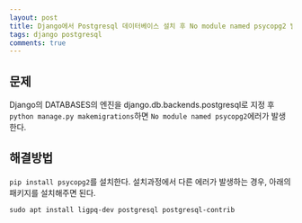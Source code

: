 ```yaml
---
layout: post
title: Django에서 Postgresql 데이터베이스 설치 후 No module named psycopg2 발생하는 경우 
tags: django postgresql
comments: true
---
```


## 문제     
Django의 DATABASES의 엔진을 django.db.backends.postgresql로 지정 후 ```python manage.py makemigrations```하면 ```No module named psycopg2```에러가 발생한다. 

    
## 해결방법
```pip install psycopg2```를 설치한다. 설치과정에서 다른 에러가 발생하는 경우, 아래의 패키지를 설치해주면 된다.
     
```
sudo apt install ligpq-dev postgresql postgresql-contrib
```

      

